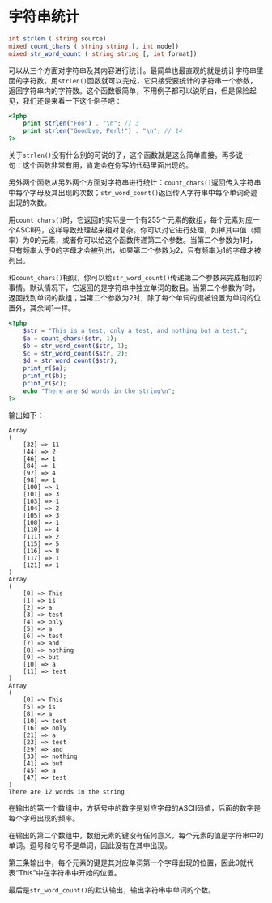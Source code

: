 # 字符串统计

```php
int strlen ( string source)
mixed count_chars ( string string [, int mode])
mixed str_word_count ( string string [, int format])
```

可以从三个方面对字符串及其内容进行统计。最简单也最直观的就是统计字符串里面的字符数。用`strlen()`函数就可以完成，它只接受要统计的字符串一个参数，返回字符串内的字符数。这个函数很简单，不用例子都可以说明白，但是保险起见，我们还是来看一下这个例子吧：

```php
<?php
    print strlen("Foo") . "\n"; // 3
    print strlen("Goodbye, Perl!") . "\n"; // 14
?>
```

关于`strlen()`没有什么别的可说的了，这个函数就是这么简单直接。再多说一句：这个函数非常有用，肯定会在你写的代码里面出现的。

另外两个函数从另外两个方面对字符串进行统计：`count_chars()`返回传入字符串中每个字母及其出现的次数；`str_word_count()`返回传入字符串中每个单词奇迹出现的次数。

用`count_chars()`时，它返回的实际是一个有255个元素的数组，每个元素对应一个ASCII码，这样导致处理起来相对复杂。你可以对它进行处理，如掉其中值（频率）为0的元素，或者你可以给这个函数传递第二个参数。当第二个参数为1时，只有频率大于0的字母才会被列出，如果第二个参数为2，只有频率为1的字母才被列出。

和`count_chars()`相似，你可以给`str_word_count()`传递第二个参数来完成相似的事情。默认情况下，它返回的是字符串中独立单词的数目。当第二个参数为1时，返回找到单词的数组；当第二个参数为2时，除了每个单词的键被设置为单词的位置外，其余同1一样。

```php
<?php
    $str = "This is a test, only a test, and nothing but a test.";
    $a = count_chars($str, 1);
    $b = str_word_count($str, 1);
    $c = str_word_count($str, 2);
    $d = str_word_count($str);
    print_r($a);
    print_r($b);
    print_r($c);
    echo "There are $d words in the string\n";
?>
```

输出如下：

```text
Array
(
    [32] => 11
    [44] => 2
    [46] => 1
    [84] => 1
    [97] => 4
    [98] => 1
    [100] => 1
    [101] => 3
    [103] => 1
    [104] => 2
    [105] => 3
    [108] => 1
    [110] => 4
    [111] => 2
    [115] => 5
    [116] => 8
    [117] => 1
    [121] => 1
)
Array
(
    [0] => This
    [1] => is
    [2] => a
    [3] => test
    [4] => only
    [5] => a
    [6] => test
    [7] => and
    [8] => nothing
    [9] => but
    [10] => a
    [11] => test
)
Array
(
    [0] => This
    [5] => is
    [8] => a
    [10] => test
    [16] => only
    [21] => a
    [23] => test
    [29] => and
    [33] => nothing
    [41] => but
    [45] => a
    [47] => test
)
There are 12 words in the string
```

在输出的第一个数组中，方括号中的数字是对应字母的ASCII码值，后面的数字是每个字母出现的频率。

在输出的第二个数组中，数组元素的键没有任何意义，每个元素的值是字符串中的单词。逗号和句号不是单词，因此没有在其中出现。

第三条输出中，每个元素的键是其对应单词第一个字母出现的位置，因此0就代表“This”中在字符串中开始的位置。

最后是`str_word_count()`的默认输出，输出字符串中单词的个数。
